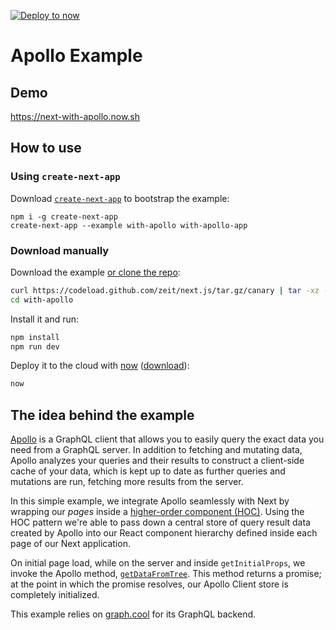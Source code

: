 [![Deploy to now](https://deploy.now.sh/static/button.svg)](https://deploy.now.sh/?repo=https://github.com/zeit/next.js/tree/master/examples/with-apollo)
# Apollo Example

## Demo

https://next-with-apollo.now.sh

## How to use

### Using `create-next-app`

Download [`create-next-app`](https://github.com/segmentio/create-next-app) to bootstrap the example:

```
npm i -g create-next-app
create-next-app --example with-apollo with-apollo-app
```

### Download manually

Download the example [or clone the repo](https://github.com/zeit/next.js):

```bash
curl https://codeload.github.com/zeit/next.js/tar.gz/canary | tar -xz --strip=2 next.js-canary/examples/with-apollo
cd with-apollo
```

Install it and run:

```bash
npm install
npm run dev
```

Deploy it to the cloud with [now](https://zeit.co/now) ([download](https://zeit.co/download)):

```bash
now
```

## The idea behind the example

[Apollo](http://dev.apollodata.com) is a GraphQL client that allows you to easily query the exact data you need from a GraphQL server. In addition to fetching and mutating data, Apollo analyzes your queries and their results to construct a client-side cache of your data, which is kept up to date as further queries and mutations are run, fetching more results from the server.

In this simple example, we integrate Apollo seamlessly with Next by wrapping our *pages* inside a [higher-order component (HOC)](https://facebook.github.io/react/docs/higher-order-components.html). Using the HOC pattern we're able to pass down a central store of query result data created by Apollo into our React component hierarchy defined inside each page of our Next application.

On initial page load, while on the server and inside `getInitialProps`, we invoke the Apollo method,  [`getDataFromTree`](http://dev.apollodata.com/react/server-side-rendering.html#getDataFromTree). This method returns a promise; at the point in which the promise resolves, our Apollo Client store is completely initialized.

This example relies on [graph.cool](https://www.graph.cool) for its GraphQL backend.

